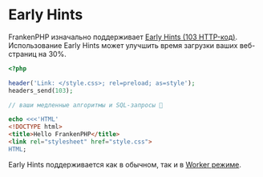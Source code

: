 # Early Hints

FrankenPHP изначально поддерживает [Early Hints (103 HTTP-код)](https://developer.chrome.com/blog/early-hints/).  
Использование Early Hints может улучшить время загрузки ваших веб-страниц на 30%.

```php
<?php

header('Link: </style.css>; rel=preload; as=style');
headers_send(103);

// ваши медленные алгоритмы и SQL-запросы 🤪

echo <<<'HTML'
<!DOCTYPE html>
<title>Hello FrankenPHP</title>
<link rel="stylesheet" href="style.css">
HTML;
```

Early Hints поддерживается как в обычном, так и в [Worker режиме](worker.md).  